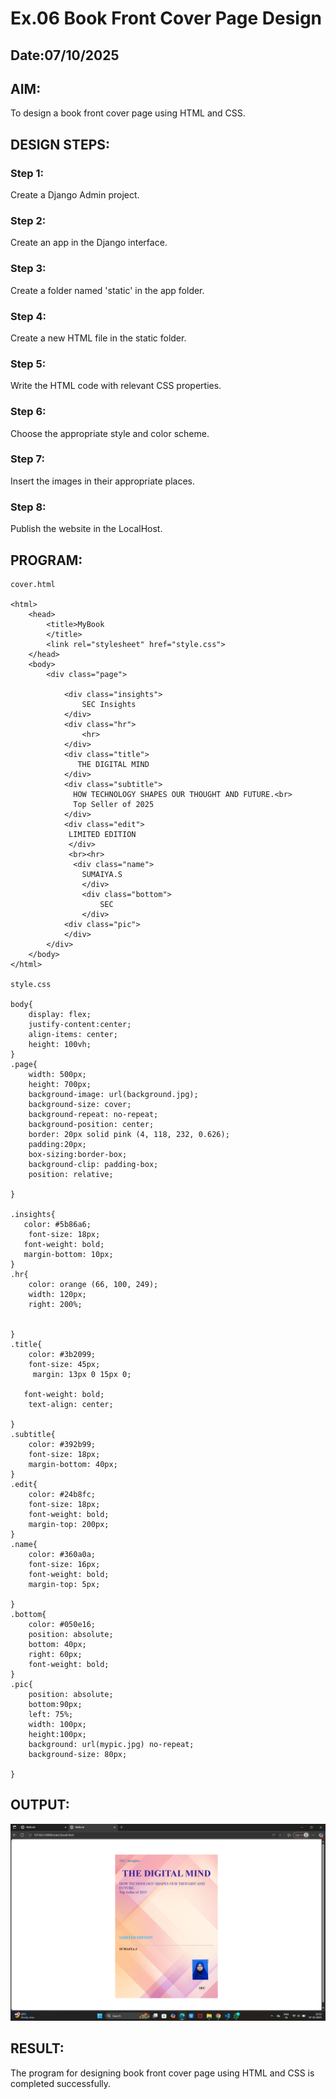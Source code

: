 # Ex.06 Book Front Cover Page Design
## Date:07/10/2025

## AIM:
To design a book front cover page using HTML and CSS.

## DESIGN STEPS:

### Step 1:
Create a Django Admin project.

### Step 2:
Create an app in the Django interface.

### Step 3:
Create a folder named 'static' in the app folder.

### Step 4:
Create a new HTML file in the static folder.

### Step 5:
Write the HTML code with relevant CSS properties.

### Step 6:
Choose the appropriate style and color scheme.

### Step 7:
Insert the images in their appropriate places.

### Step 8:
Publish the website in the LocalHost.

## PROGRAM:
```
cover.html

<html>
    <head>
        <title>MyBook
        </title>
        <link rel="stylesheet" href="style.css">
    </head>
    <body>
        <div class="page">
            
            <div class="insights">
                SEC Insights
            </div>
            <div class="hr">
                <hr>
            </div>
            <div class="title">
               THE DIGITAL MIND 
            </div>
            <div class="subtitle">
              HOW TECHNOLOGY SHAPES OUR THOUGHT AND FUTURE.<br>
              Top Seller of 2025
            </div>
            <div class="edit">
             LIMITED EDITION
             </div>
             <br><hr>
              <div class="name">
                SUMAIYA.S
                </div>
                <div class="bottom">
                    SEC
                </div>
            <div class="pic">
            </div> 
        </div>
    </body>
</html>

style.css

body{
    display: flex;
    justify-content:center;
    align-items: center;
    height: 100vh;
}
.page{
    width: 500px;
    height: 700px;
    background-image: url(background.jpg);
    background-size: cover;
    background-repeat: no-repeat;
    background-position: center;
    border: 20px solid pink (4, 118, 232, 0.626);
    padding:20px;
    box-sizing:border-box;
    background-clip: padding-box;
    position: relative;
       
}

.insights{
   color: #5b86a6;
    font-size: 18px;
   font-weight: bold;
   margin-bottom: 10px;
}
.hr{
    color: orange (66, 100, 249);
    width: 120px;
    right: 200%;
    

}
.title{
    color: #3b2099;
    font-size: 45px;
     margin: 13px 0 15px 0;
    
   font-weight: bold;
    text-align: center;
    
}
.subtitle{
    color: #392b99;
    font-size: 18px;
    margin-bottom: 40px;
}
.edit{
    color: #24b8fc;
    font-size: 18px;
    font-weight: bold;
    margin-top: 200px;
}
.name{
    color: #360a0a;
    font-size: 16px;
    font-weight: bold;
    margin-top: 5px;
   
}
.bottom{
    color: #050e16;
    position: absolute;
    bottom: 40px;
    right: 60px;
    font-weight: bold;
}
.pic{
    position: absolute;
    bottom:90px;
    left: 75%;
    width: 100px;
    height:100px;
    background: url(mypic.jpg) no-repeat;
    background-size: 80px;

}

```

## OUTPUT:
![alt text](<Screenshot 2025-10-07 225207.png>)

## RESULT:
The program for designing book front cover page using HTML and CSS is completed successfully.
